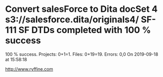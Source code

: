 # Convert salesForce to Dita docSet 4 s3://salesforce.dita/originals4/ SF-111 SF DTDs completed with 100 % success

100 % success. Projects: 0+1=1.  Files: 0+19=19. Errors: 0,0  On 2019-09-18 at 15:58:18





http://www.ryffine.com

